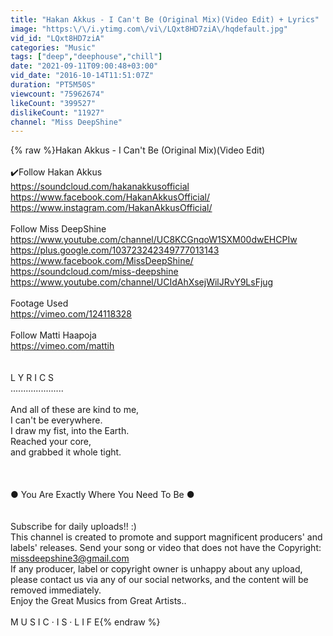 ```yaml
---
title: "Hakan Akkus - I Can't Be (Original Mix)(Video Edit) + Lyrics"
image: "https:\/\/i.ytimg.com\/vi\/LQxt8HD7ziA\/hqdefault.jpg"
vid_id: "LQxt8HD7ziA"
categories: "Music"
tags: ["deep","deephouse","chill"]
date: "2021-09-11T09:00:48+03:00"
vid_date: "2016-10-14T11:51:07Z"
duration: "PT5M50S"
viewcount: "75962674"
likeCount: "399527"
dislikeCount: "11927"
channel: "Miss DeepShine"
---
```

{% raw %}Hakan Akkus - I Can't Be (Original Mix)(Video Edit)<br /><br />✔️Follow Hakan Akkus<br /><a rel="nofollow" target="blank" href="https://soundcloud.com/hakanakkusofficial">https://soundcloud.com/hakanakkusofficial</a><br /><a rel="nofollow" target="blank" href="https://www.facebook.com/HakanAkkusOfficial/">https://www.facebook.com/HakanAkkusOfficial/</a><br /><a rel="nofollow" target="blank" href="https://www.instagram.com/HakanAkkusOfficial/">https://www.instagram.com/HakanAkkusOfficial/</a><br /><br />Follow Miss DeepShine<br /><a rel="nofollow" target="blank" href="https://www.youtube.com/channel/UC8KCGnqoW1SXM00dwEHCPIw">https://www.youtube.com/channel/UC8KCGnqoW1SXM00dwEHCPIw</a><br /><a rel="nofollow" target="blank" href="https://plus.google.com/103723242349777013143">https://plus.google.com/103723242349777013143</a><br /><a rel="nofollow" target="blank" href="https://www.facebook.com/MissDeepShine/">https://www.facebook.com/MissDeepShine/</a><br /><a rel="nofollow" target="blank" href="https://soundcloud.com/miss-deepshine">https://soundcloud.com/miss-deepshine</a><br /><a rel="nofollow" target="blank" href="https://www.youtube.com/channel/UCIdAhXsejWilJRvY9LsFjug">https://www.youtube.com/channel/UCIdAhXsejWilJRvY9LsFjug</a><br /><br />Footage Used<br /><a rel="nofollow" target="blank" href="https://vimeo.com/124118328">https://vimeo.com/124118328</a><br /><br />Follow Matti Haapoja<br /><a rel="nofollow" target="blank" href="https://vimeo.com/mattih">https://vimeo.com/mattih</a> <br /><br /><br />L Y R I C S<br />.....................<br /><br />And all of these are kind to me,<br />I can't be everywhere.<br />I draw my fist, into the Earth.<br />Reached your core,<br />and grabbed it whole tight.<br /><br /><br /><br />● You Are Exactly Where You Need To Be ●<br /><br /><br />Subscribe for daily uploads!! :)  <br />This channel is created to promote and support magnificent producers' and labels' releases. Send your song or video that does not have the Copyright: missdeepshine3@gmail.com<br />If any producer, label or copyright owner is unhappy about any upload, please contact us via any of our social networks, and the content will be removed immediately.  <br />Enjoy the Great Musics from Great Artists..<br /><br />M U S I C · I S · L I F E{% endraw %}
